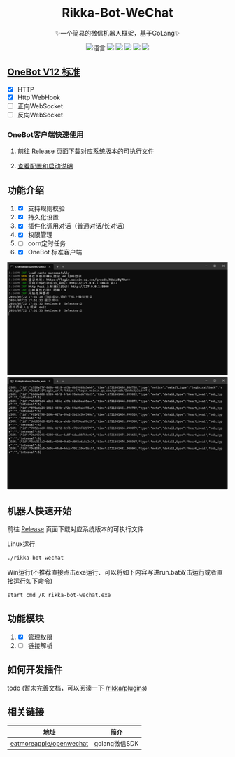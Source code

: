 
<div style="text-align: center;">

# Rikka-Bot-WeChat
✨一个简易的微信机器人框架，基于GoLang✨

![](https://img.shields.io/github/go-mod/go-version/Clov614/rikka-bot-wechat "语言")
![](https://img.shields.io/github/stars/Clov614/rikka-bot-wechat?style=flat&color=yellow)
[![](https://img.shields.io/github/actions/workflow/status/Clov614/rikka-bot-wechat/golangci-lint.yml?branch=main)](https://github.com/Clov614/rikka-bot-wechat/actions/workflows/golangci-lint.yml "代码分析")
[![](https://github.com/Clov614/rikka-bot-wechat/actions/workflows/release.yml/badge.svg)](https://github.com/Clov614/rikka-bot-wechat/actions/workflows/release.yml "go-releaser")
[![](https://img.shields.io/github/contributors/Clov614/rikka-bot-wechat)](https://github.com/Clov614/rikka-bot-wechat/graphs/contributors "贡献者")
[![](https://img.shields.io/github/license/Clov614/rikka-bot-wechat)](https://github.com/Clov614/rikka-bot-wechat/blob/main/LICENSE "许可协议")
</div>

## [OneBot V12 标准](https://12.onebot.dev/)

- [x] HTTP
- [x] Http WebHook
- [ ] 正向WebSocket
- [ ] 反向WebSocket

### OneBot客户端快速使用

1. 前往 [Release](https://github.com/Clov614/rikka-bot-wechat/releases) 页面下载对应系统版本的可执行文件

2. [查看配置和启动说明](docs/onebot/README.md)

## 功能介绍

1. - [x] 支持规则校验
2. - [x] 持久化设置
3. - [x] 插件化调用对话（普通对话/长对话）
4. - [x] 权限管理
5. - [ ] corn定时任务
6. - [x] OneBot 标准客户端

![cmd_run](/docs/img/product.png)
![http_post](/docs/img/product01.png)

## 机器人快速开始

前往 [Release](https://github.com/Clov614/rikka-bot-wechat/releases) 页面下载对应系统版本的可执行文件

Linux运行
```bash
./rikka-bot-wechat 
```

Win运行(不推荐直接点击exe运行、可以将如下内容写进run.bat双击运行或者直接运行如下命令)
```bash
start cmd /K rikka-bot-wechat.exe
```

## 功能模块

1. - [x] [管理权限](docs/plugin/README.md)
2. - [ ] 链接解析

## 如何开发插件

todo (暂未完善文档，可以阅读一下 [/rikka/plugins](https://github.com/Clov614/rikka-bot-wechat/tree/main/rikkabot/plugins))

## 相关链接

| 地址                                                                    | 简介          |
|-----------------------------------------------------------------------|-------------|
| [eatmoreapple/openwechat](https://github.com/eatmoreapple/openwechat) | golang微信SDK |
